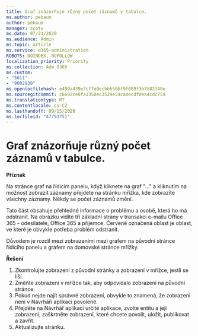 ```yaml
---
title: Graf znázorňuje různý počet záznamů v tabulce.
ms.author: pebaum
author: pebaum
manager: scotv
ms.date: 07/24/2020
ms.audience: Admin
ms.topic: article
ms.service: o365-administration
ROBOTS: NOINDEX, NOFOLLOW
localization_priority: Priority
ms.collection: Adm_O365
ms.custom:
- "5611"
- "9002930"
ms.openlocfilehash: e499a439e7cf7e9ecbb6566f9f089f3b7b82f48e
ms.sourcegitcommit: c6692ce0fa1358ec3529e59ca0ecdfdea4cdc759
ms.translationtype: MT
ms.contentlocale: cs-CZ
ms.lasthandoff: 09/15/2020
ms.locfileid: "47793751"
---
```

# <a name="chart-shows-different-number-of-records-in-grid"></a>Graf znázorňuje různý počet záznamů v tabulce.

**Příznak**

Na stránce graf na řídicím panelu, když kliknete na graf "..." a kliknutím na možnost zobrazit záznamy přejdete na stránku mřížka, kde zobrazíte všechny záznamy. Někdy se počet záznamů změní.

Tato část obsahuje přehledné informace o problému a osobě, která ho má odstranit. Na obrázku vidíte tři základní strany v transakci e-mailu Office 365 - odesílatele, Office 365 a příjemce. Červeně označená oblast je oblast, ve které je obvykle potřeba problém odstranit.

Důvodem je rozdíl mezi zobrazeními mezi grafem na původní stránce řídicího panelu a grafem na domovské stránce mřížky.  

**Řešení**

1. Zkontrolujte zobrazení z původní stránky a zobrazení v mřížce, jestli se liší.
2. Změňte zobrazení v mřížce tak, aby odpovídalo zobrazení na původní stránce.
3. Pokud nejde najít správné zobrazení, obvykle to znamená, že zobrazení není v Návrháři aplikací povolené.
4. Přejděte na Návrhář aplikací určité aplikace, zvolte entitu a její zobrazení, zaškrtněte zobrazení, které chcete povolit, uložit, publikovat a zavřít.
5. Aktualizujte stránku.